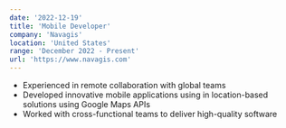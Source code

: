 ```yaml
---
date: '2022-12-19'
title: 'Mobile Developer'
company: 'Navagis'
location: 'United States'
range: 'December 2022 - Present'
url: 'https://www.navagis.com'
---
```


- Experienced in remote collaboration with global teams
- Developed innovative mobile applications using in location-based solutions using Google Maps APIs
- Worked with cross-functional teams to deliver high-quality software
